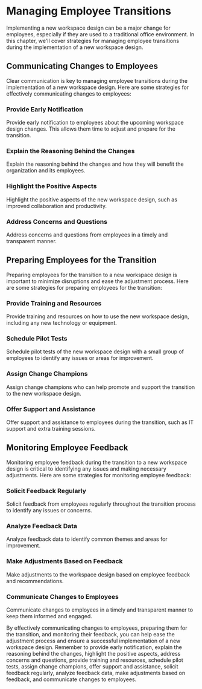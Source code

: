 # Managing Employee Transitions

Implementing a new workspace design can be a major change for employees, especially if they are used to a traditional office environment. In this chapter, we'll cover strategies for managing employee transitions during the implementation of a new workspace design.

Communicating Changes to Employees
----------------------------------

Clear communication is key to managing employee transitions during the implementation of a new workspace design. Here are some strategies for effectively communicating changes to employees:

### Provide Early Notification

Provide early notification to employees about the upcoming workspace design changes. This allows them time to adjust and prepare for the transition.

### Explain the Reasoning Behind the Changes

Explain the reasoning behind the changes and how they will benefit the organization and its employees.

### Highlight the Positive Aspects

Highlight the positive aspects of the new workspace design, such as improved collaboration and productivity.

### Address Concerns and Questions

Address concerns and questions from employees in a timely and transparent manner.

Preparing Employees for the Transition
--------------------------------------

Preparing employees for the transition to a new workspace design is important to minimize disruptions and ease the adjustment process. Here are some strategies for preparing employees for the transition:

### Provide Training and Resources

Provide training and resources on how to use the new workspace design, including any new technology or equipment.

### Schedule Pilot Tests

Schedule pilot tests of the new workspace design with a small group of employees to identify any issues or areas for improvement.

### Assign Change Champions

Assign change champions who can help promote and support the transition to the new workspace design.

### Offer Support and Assistance

Offer support and assistance to employees during the transition, such as IT support and extra training sessions.

Monitoring Employee Feedback
----------------------------

Monitoring employee feedback during the transition to a new workspace design is critical to identifying any issues and making necessary adjustments. Here are some strategies for monitoring employee feedback:

### Solicit Feedback Regularly

Solicit feedback from employees regularly throughout the transition process to identify any issues or concerns.

### Analyze Feedback Data

Analyze feedback data to identify common themes and areas for improvement.

### Make Adjustments Based on Feedback

Make adjustments to the workspace design based on employee feedback and recommendations.

### Communicate Changes to Employees

Communicate changes to employees in a timely and transparent manner to keep them informed and engaged.

By effectively communicating changes to employees, preparing them for the transition, and monitoring their feedback, you can help ease the adjustment process and ensure a successful implementation of a new workspace design. Remember to provide early notification, explain the reasoning behind the changes, highlight the positive aspects, address concerns and questions, provide training and resources, schedule pilot tests, assign change champions, offer support and assistance, solicit feedback regularly, analyze feedback data, make adjustments based on feedback, and communicate changes to employees.

